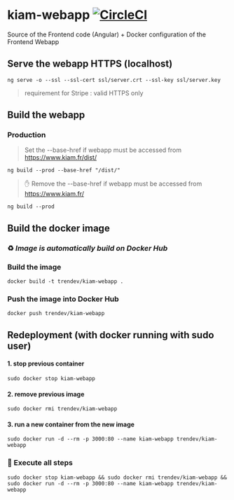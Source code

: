 # kiam-webapp [![CircleCI](https://circleci.com/gh/trendev/kiam-webapp.svg?style=svg&circle-token=82ea9668f823633d1e05e07136241d0e935815dc)](https://circleci.com/gh/trendev/kiam-webapp)
Source of the Frontend code (Angular) + Docker configuration of the Frontend Webapp

## Serve the webapp HTTPS (localhost)
`ng serve -o --ssl --ssl-cert ssl/server.crt --ssl-key ssl/server.key`
> requirement for Stripe : valid HTTPS only

## Build the webapp

### Production

> Set the --base-href if webapp must be accessed from https://www.kiam.fr/dist/

`ng build --prod --base-href "/dist/"`

> ✋ Remove the --base-href if webapp must be accessed from https://www.kiam.fr/

`ng build --prod`

## Build the docker image

### :recycle: *Image is automatically build on Docker Hub*

### Build the image
`docker build -t trendev/kiam-webapp .`

### Push the image into Docker Hub
`docker push trendev/kiam-webapp`

## Redeployment (with docker running with sudo user)
#### 1. stop previous container
`sudo docker stop kiam-webapp`

#### 2. remove previous image
`sudo docker rmi trendev/kiam-webapp`

#### 3. run a new container from the new image
`sudo docker run -d --rm -p 3000:80 --name kiam-webapp trendev/kiam-webapp`

### :dizzy: Execute all steps
`sudo docker stop kiam-webapp && sudo docker rmi trendev/kiam-webapp && sudo docker run -d --rm -p 3000:80 --name kiam-webapp trendev/kiam-webapp`
